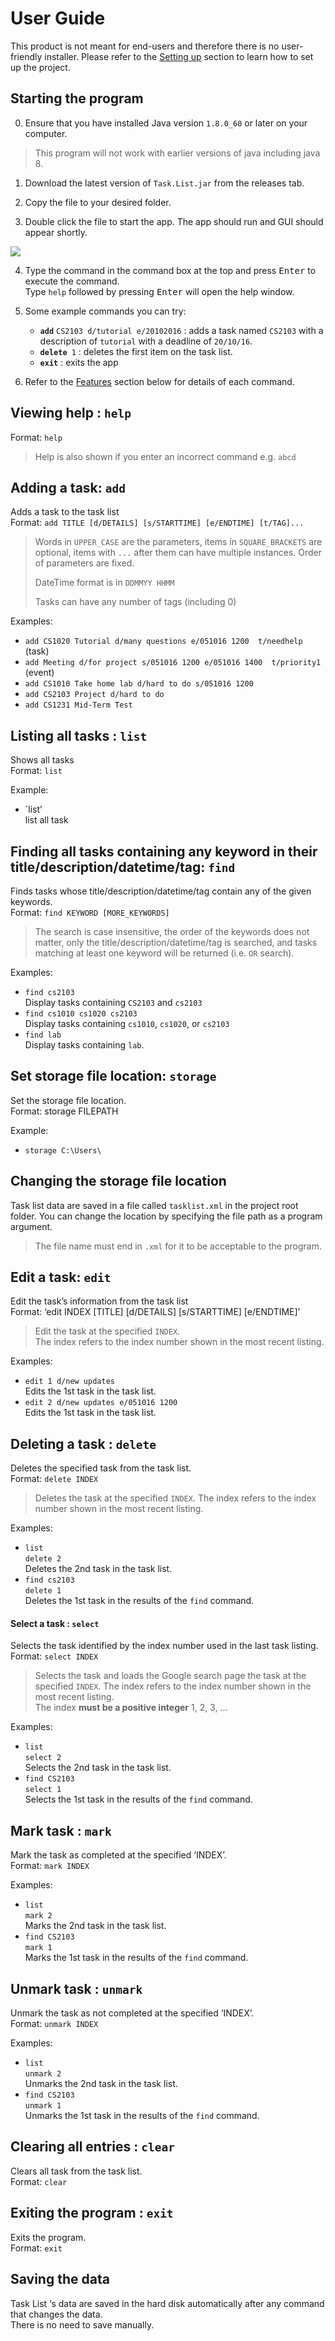 # User Guide

This product is not meant for end-users and therefore there is no user-friendly installer.
Please refer to the [Setting up](DeveloperGuide.md#setting-up) section to learn how to set up the project.

## Starting the program

0. Ensure that you have installed Java version `1.8.0_60` or later on your computer.<br>
> This program will not work with earlier versions of java including java 8.

1. Download the latest version of `Task.List.jar` from the releases tab.

2. Copy the file to your desired folder.

3. Double click the file to start the app. The app should run and GUI should appear shortly.<br>
<img src="images/Ui.png">

4. Type the command in the command box at the top and press <kbd>Enter</kbd> to execute the command.<br>
Type `help` followed by pressing <kbd>Enter</kbd> will open the help window.

5. Some example commands you can try:
   * **`add`** `CS2103 d/tutorial e/20102016` :
     adds a task named `CS2103` with a description of `tutorial` with a deadline of `20/10/16`.
   * **`delete`**` 1` : deletes the first item on the task list.
   * **`exit`** : exits the app

6. Refer to the [Features](#features) section below for details of each command.<br>





## Viewing help : `help`
Format: `help`

> Help is also shown if you enter an incorrect command e.g. `abcd`

## Adding a task: `add`
Adds a task to the task list<br>
Format: `add TITLE [d/DETAILS] [s/STARTTIME] [e/ENDTIME] [t/TAG]...`

> Words in `UPPER_CASE` are the parameters, items in `SQUARE_BRACKETS` are optional,
> items with `...` after them can have multiple instances. Order of parameters are fixed.
>
> DateTime format is in `DDMMYY HHMM`
>
> Tasks can have any number of tags (including 0)

Examples:
* `add CS1020 Tutorial d/many questions e/051016 1200  t/needhelp` (task)
* `add Meeting d/for project s/051016 1200 e/051016 1400  t/priority1` (event)
* `add CS1010 Take home lab d/hard to do s/051016 1200`
* `add CS2103 Project d/hard to do`
* `add CS1231 Mid-Term Test`

## Listing all tasks : `list`
Shows all tasks <br>
Format: `list`

Example:
* `list’<br>
list all task

## Finding all tasks containing any keyword in their title/description/datetime/tag: `find`
Finds tasks whose title/description/datetime/tag contain any of the given keywords.<br>
Format: `find KEYWORD [MORE_KEYWORDS]`

> The search is case insensitive, the order of the keywords does not matter, only the title/description/datetime/tag is searched,
and tasks matching at least one keyword will be returned (i.e. `OR` search).

Examples:
* `find cs2103`<br>
  Display tasks containing `CS2103` and `cs2103`
* `find cs1010 cs1020 cs2103`<br>
  Display tasks containing `cs1010`, `cs1020`, or `cs2103`
* `find lab`<br>
  Display tasks containing `lab`.

## Set storage file location: `storage`
Set the storage file location. <br>
Format: storage FILEPATH

Example:
* `storage C:\Users\` <br>

## Changing the storage file location
Task list data are saved in a file called `tasklist.xml` in the project root folder.
You can change the location by specifying the file path as a program argument. <br>

> The file name must end in `.xml` for it to be acceptable to the program.

## Edit a task: `edit`
Edit the task’s information from the task list <br>
Format: ‘edit INDEX [TITLE] [d/DETAILS] [s/STARTTIME] [e/ENDTIME]’

>Edit the task at the specified `INDEX`.  
  The index refers to the index number shown in the most recent listing.

Examples:
* `edit 1 d/new updates`<br>
  Edits the 1st task in the task list.
* `edit 2 d/new updates e/051016 1200`<br>
  Edits the 1st task in the task list.

## Deleting a task : `delete`
Deletes the specified task from the task list. <br>
Format: `delete INDEX`

> Deletes the task at the specified `INDEX`.
  The index refers to the index number shown in the most recent listing.

Examples:
* `list`<br>
  `delete 2`<br>
  Deletes the 2nd task in the task list.
* `find cs2103`<br>
  `delete 1`<br>
  Deletes the 1st task in the results of the `find` command.

#### Select a task : `select`
Selects the task identified by the index number used in the last task listing.<br>
Format: `select INDEX`

> Selects the task and loads the Google search page the task at the specified `INDEX`.
  The index refers to the index number shown in the most recent listing.<br>
  The index **must be a positive integer** 1, 2, 3, ...

Examples:
* `list`<br>
  `select 2`<br>
  Selects the 2nd task in the task list.
* `find CS2103` <br>
  `select 1`<br>
  Selects the 1st task in the results of the `find` command.

## Mark task : `mark`
Mark the task as completed at the specified ‘INDEX’.<br>
Format: `mark INDEX`

Examples:
* `list`<br>
  `mark 2`<br>
  Marks the 2nd task in the task list.
* `find CS2103` <br>
  `mark 1`<br>
  Marks the 1st task in the results of the `find` command.

## Unmark task : `unmark`
Unmark the task as not completed at the specified ‘INDEX’.<br>
Format: `unmark INDEX`

Examples:
* `list`<br>
  `unmark 2`<br>
  Unmarks the 2nd task in the task list.
* `find CS2103` <br>
  `unmark 1`<br>
  Unmarks the 1st task in the results of the `find` command.

## Clearing all entries : `clear`
Clears all task from the task list.<br>
Format: `clear`  

## Exiting the program : `exit`
Exits the program.<br>
Format: `exit`  

## Saving the data
Task List ‘s data are saved in the hard disk automatically after any command that changes the data.<br>
There is no need to save manually.
